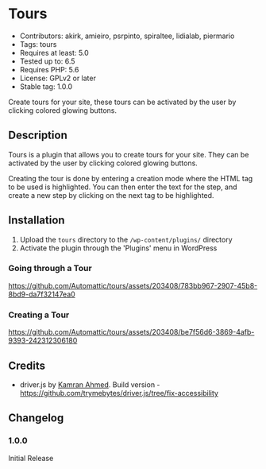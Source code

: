 # Tours

- Contributors: akirk, amieiro, psrpinto, spiraltee, lidialab, piermario
- Tags: tours
- Requires at least: 5.0
- Tested up to: 6.5
- Requires PHP: 5.6
- License: GPLv2 or later
- Stable tag: 1.0.0

Create tours for your site, these tours can be activated by the user by clicking colored glowing buttons.

## Description

Tours is a plugin that allows you to create tours for your site. They can be activated by the user by clicking colored glowing buttons.

Creating the tour is done by entering a creation mode where the HTML tag to be used is highlighted. You can then enter the text for the step, and create a new step by clicking on the next tag to be highlighted.

## Installation

1. Upload the `tours` directory to the `/wp-content/plugins/` directory
1. Activate the plugin through the 'Plugins' menu in WordPress

### Going through a Tour



https://github.com/Automattic/tours/assets/203408/783bb967-2907-45b8-8bd9-da7f32147ea0



### Creating a Tour




https://github.com/Automattic/tours/assets/203408/be7f56d6-3869-4afb-9393-242312306180

## Credits

* driver.js by [Kamran Ahmed](https://github.com/kamranahmedse/driver.js). Build version - https://github.com/trymebytes/driver.js/tree/fix-accessibility


## Changelog

### 1.0.0
Initial Release

